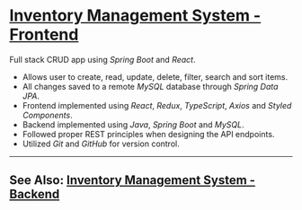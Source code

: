 # [Inventory Management System - Frontend](https://github.com/rtruc/vettec-project3-frontend/)
Full stack CRUD app using *Spring Boot* and *React*.
- Allows user to create, read, update, delete, filter, search and sort items.
- All changes saved to a remote *MySQL* database through *Spring Data JPA*.
- Frontend implemented using *React*, *Redux*, *TypeScript*, *Axios* and *Styled Components*.
- Backend implemented using *Java*, *Spring Boot* and *MySQL*.
- Followed proper REST principles when designing the API endpoints.
- Utilized *Git* and *GitHub* for version control.
---
## **See Also**: [Inventory Management System - Backend](https://github.com/rtruc/vettec-project3-backend/)
